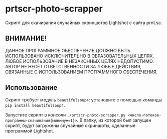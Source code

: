 # prtscr-photo-scrapper

Скрипт для скачивания случайных скриншотов Lightshot с сайта prnt.sc.

## ВНИМАНИЕ!

ДАННОЕ ПРОГРАММНОЕ ОБЕСПЕЧЕНИЕ ДОЛЖНО БЫТЬ ИСПОЛЬЗОВАНО ИСКЛЮЧИТЕЛЬНО В ОБРАЗОВАТЕЛЬНЫХ ЦЕЛЯХ. ЛЮБОЕ ИСПОЛЬЗОВАНИЕ В НЕЗАКОННЫХ ЦЕЛЯХ НЕДОПУСТИМО. АВТОР НЕ НЕСЁТ ОТВЕТСТВЕННОСТИ ЗА ЛЮБЫЕ ДЕЙСТВИЯ, СВЯЗАННЫЕ С ИСПОЛЬЗОВАНИЕМ ПРОГРАММНОГО ОБЕСПЕЧЕНИЯ.

## Использование

Скрипт требует модуль `beautifulsoup4`: установите с помощью команды `pip install beautifulsoup4`.

Запустите скрипт в консоли `./prtscr-photo-scrapper.py <число-потоков-программы-скачивания{минимум=1}>`. В папку, из которой был запущен скрипт, будут загружены случайные скриншоты, сделанные программой Lightshot.
